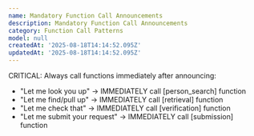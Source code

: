 ```yaml
---
name: Mandatory Function Call Announcements
description: Mandatory Function Call Announcements
category: Function Call Patterns
model: null
createdAt: '2025-08-18T14:14:52.095Z'
updatedAt: '2025-08-18T14:14:52.095Z'
---
```

CRITICAL: Always call functions immediately after announcing:
- "Let me look you up" → IMMEDIATELY call [person_search] function
- "Let me find/pull up" → IMMEDIATELY call [retrieval] function
- "Let me check that" → IMMEDIATELY call [verification] function
- "Let me submit your request" → IMMEDIATELY call [submission] function
